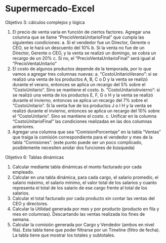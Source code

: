 # Supermercado-Excel
Objetivo 3: cálculos complejos y lógica 
1)	El precio de venta varía en función de ciertos factores. Agregar una columna que se llame “PrecioVentaUnitarioFinal” que cumpla las siguientes condiciones:
a.	Si el vendedor fue un Director, Gerente o CEO, se le hará un descuento del 10%
b.	Si la venta no fue de un Director, Gerente o CEO, y la venta se realizó un domingo, se cobra un recargo de un 20%
c.	Si no, el “PrecioVentaUnitarioFinal” será igual al “PrecioVentaUnitario”
2)	El costo de algunos productos depende de la temporada, por lo que vamos a agregar tres columnas nuevas:
a.	“CostoUnitarioVerano”: si se realizó una venta de los productos A, B, C o D y la venta se realizó durante el verano, entonces se aplica un recargo del 5% sobre el “CostoUnitario”. Sino se mantiene el costo.
b.	“CostoUnitarioInvierno”: si se realizó una venta de los productos E, F, G o H y la venta se realizó durante el invierno, entonces se aplica un recargo del 7% sobre el “CostoUnitario”. Si la venta fue de los productos J o I H y la venta se realizó durante el invierno, entonces se aplica un recargo del 10% sobre el “CostoUnitario”. Sino se mantiene el costo.
c.	Unificar en la columna “CostoUnitarioFinal” las condiciones realizadas en las dos columnas anteriores.
3)	Agregar una columna que sea “ComisionPorcentaje” en la tabla “Ventas” que traiga la comisión correspondiente para el vendedor y mes de la tabla “Comisiones”. (este punto puede ser un poco complicado, posiblemente necesiten anidar dos funciones de búsqueda)

Objetivo 6: Tablas dinámicas 

1)	Calcular mediante tabla dinámicas el monto facturado por cada empleado.
2)	Calcular en una tabla dinámica, para cada cargo, el salario promedio, el salario máximo, el salario mínimo, el valor total de los salarios y cuanto representa el total de los salario de ese cargo frente al total de los salarios.
3)	Calcular el total facturado por cada producto sin contar las ventas del CEO y directores.
4)	Calcular la Utilidad generada por mes y por producto (producto en fila y mes en columnas). Descartando las ventas realizada los fines de semana.
5)	Calcular la comisión generada por Cargo y Vendedor (ambos en nivel fila). Esta tabla tiene que poder filtrarse por un Timeline (filtro de fecha). La tabla tiene que mostrar los totales y subtotales.
